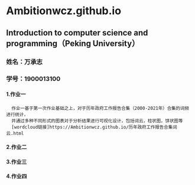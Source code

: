 # Ambitionwcz.github.io
## Introduction to computer science and programming（Peking University） 

### 姓名：万承志
### 学号：1900013100

#### 1.作业一
      作业一基于第一次作业基础之上，对于历年政府工作报告合集（2000-2021年）合集的词频进行统计，  
      并通过多种不同形式的图表对于分析结果进行可视化设计，包括词云，柱状图，饼状图等
      [wordcloud链接]https://Ambitionwcz.github.io/历年政府工作报告合集词云.html


#### 2.作业二

#### 3.作业三


#### 4.作业四


